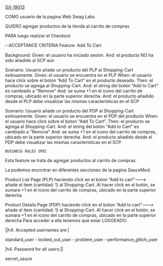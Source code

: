 [GX-19013](https://upexgalaxy18.atlassian.net/browse/GX-19013)

COMO usuario de la pagina Web Swag Labs

QUIERO agregar productos de la tienda al carrito de compras

PARA luego realizar el Checkout

✅ACCEPTANCE CRITERIA Feature: Add To Cart

Background: Given: el usuario ha iniciado sesión. And: el producto NO ha sido añadido al SCP aún

Scenario: Usuario añade un producto del PLP al Shopping-Cart exitosamente. Given: el usuario se encuentra en el PLP When: el usuario hace click sobre
el boton “Add To Cart” en el producto deseado. Then: el producto se agrega al Shopping-Cart. And: el string del botón "Add to Cart" es cambiado a
"Remove" And: se suma +1 en el icono del carrito de compras, ubicado en la parte superior derecha. And: el producto añadido desde el PLP debe
visualizar las mismas características en el SCP

Scenario: Usuario añade un producto del PDP al Shopping-Cart exitosamente. Given: el usuario se encuentra en el PDP del producto When: el usuario hace
click sobre el boton “Add To Cart”. Then: el producto se agrega al Shopping-Cart. And: el string del botón "Add to Cart" es cambiado a "Remove" And:
se suma +1 en el icono del carrito de compras, ubicado en la parte superior derecha. And: el producto añadido desde el PDP debe visualizar las mismas
características en el SCP

    BUSINESS RULES SPEC

Esta feature se trata de agregar productos al carrito de compras.

La podemos encontrar en diferentes secciones de la pagina SauceMod:

Product List Page (PLP) haciendo click en el boton “Add to cart”_--->_ añade el item (cantidad: 1) al Shopping-Cart. Al hacer click en el botón, se
sumara +1 en el icono del carrito de compras, ubicado en la parte superior derecha

Product Details Page (PDP) haciendo click en el boton “Add to cart”_--->_ añade el item (cantidad: 1) al Shopping-Cart. Al hacer click en el botón, se
sumara +1 en el icono del carrito de compras, ubicado en la parte superior derecha Para acceder a ella tenemos que estar LOGGEADO:

||h4. Accepted usernames are:|

standard_user - locked_out_user - problem_user - performance_glitch_user

|h4. Password for all users:||

secret_sauce

